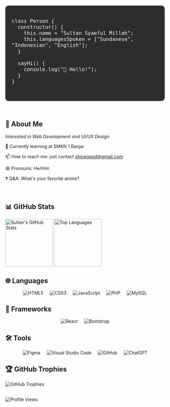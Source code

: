 <pre style="background: #2d2d2d; color: #f8f8f2; padding: 20px; border-radius: 10px; overflow: auto;">
<code style="font-size: 16px;">
class Person {
  constructor() {
    this.name = "Sultan Syaeful Millah";
    this.languagesSpoken = ["Sundanese", "Indonesian", "English"];
  }

  sayHi() {
    console.log("👋 Hello!");
  }
}
</code>
  </pre>

<br>

<h2>👀 About Me</h2>

<p>
  <em>Interested in Web Development and UI/UX Design</em>
</p>

<p>
   🏢 Currently learning at SMKN 1 Banjar
</p>

<p>
  📫 How to reach me: just contact <a href="mailto:shineggod@gmail.com">shineggod@gmail.com</a>
</p>

<p>
  😄 Pronouns: He/Him
</p>

<p>
  ❓ Q&A: What's your favorite anime?
</p>


<div align="left">
  
  </div>

<br>

<h2>📊 GitHub Stats</h2>
<div align="left">
  <img src="https://github-readme-stats.vercel.app/api?username=Shinee000ZZZ&show_icons=true&theme=dark" alt="Sultan's GitHub Stats" style="height: 150px;">
  <img src="https://github-readme-stats.vercel.app/api/top-langs/?username=Shinee000ZZZ&layout=compact&theme=dark" alt="Top Languages" style="height: 150px;">
</div>

<h2>🌐 Languages</h2>
<div style="display: flex; justify-content: center; flex-wrap: wrap; gap: 20px;">
  <img src="https://img.shields.io/badge/-HTML5-E34F26?style=flat&logo=html5&logoColor=white" alt="HTML5">
  <img src="https://img.shields.io/badge/-CSS3-1572B6?style=flat&logo=css3&logoColor=white" alt="CSS3">
  <img src="https://img.shields.io/badge/-JavaScript-F7DF1E?style=flat&logo=javascript&logoColor=black" alt="JavaScript">
  <img src="https://img.shields.io/badge/-PHP-777BB4?style=flat&logo=php&logoColor=white" alt="PHP">
  <img src="https://img.shields.io/badge/-MySQL-4479A1?style=flat&logo=mysql&logoColor=white" alt="MySQL">
</div>

<h2>🚀 Frameworks</h2>
<div style="display: flex; justify-content: center; flex-wrap: wrap; gap: 20px;">
  <img src="https://img.shields.io/badge/-React-61DAFB?style=flat&logo=react&logoColor=black" alt="React">
  <img src="https://img.shields.io/badge/-Bootstrap-563D7C?style=flat&logo=bootstrap&logoColor=white" alt="Bootstrap">
</div>

<h2>🛠️ Tools</h2>
<div style="display: flex; justify-content: center; flex-wrap: wrap; gap: 20px;">
  <img src="https://img.shields.io/badge/-Figma-F24E1E?style=flat&logo=figma&logoColor=white" alt="Figma">
  <img src="https://img.shields.io/badge/-Visual%20Studio%20Code-007ACC?style=flat&logo=visual-studio-code&logoColor=white" alt="Visual Studio Code">
  <img src="https://img.shields.io/badge/-GitHub-181717?style=flat&logo=github&logoColor=white" alt="GitHub">
  <img src="https://img.shields.io/badge/-ChatGPT-29B6F6?style=flat&logo=openai&logoColor=white" alt="ChatGPT">
</div>

<h2>🏆 GitHub Trophies</h2>
<div align="left">
  <img src="https://github-profile-trophy.vercel.app/?username=Shinee000ZZZ&theme=darkhub" alt="GitHub Trophies">
</div>
<br>

<div align="left">
  
  ![Profile Views](https://komarev.com/ghpvc/?username=Shinee000ZZZ&color=blueviolet)
</div>
